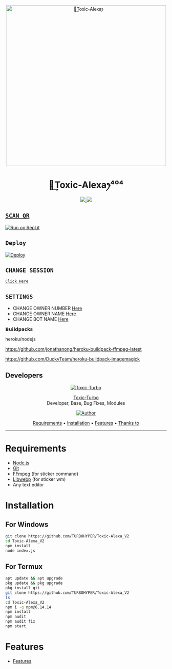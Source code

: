 <div align="center">
<img src="https://telegra.ph/file/56c7adc490d2797f7efc6.jpg" alt="ꪶ͢Toxic-Alexaꫂ⁩" width="500" />

#  ꪶ͢Toxic-Alexaꫂ⁩⁴⁰⁴
</div>
<p align="center">
  <a href="https://instagram.com/toxic_turbo777"><img src="https://img.shields.io/badge/Instagram-E4405F?style=for-the-badge&logo=instagram&logoColor=white"/> 
  <a href="https://wa.me/916380260672"><img src="https://img.shields.io/badge/WhatsApp-25D366?style=for-the-badge&logo=whatsapp&logoColor=white" />
</p>

## `SCAN QR`

[![Run on Repl.it](https://repl.it/badge/github/quiec/whatsAlfa)](https://replit.com/@TURBOHYPER/Toxic-AlexaV2?v=1)

## `Deploy`
[![Deploy](https://www.herokucdn.com/deploy/button.svg)](https://heroku.com/deploy?template=https://github.com/turbogaming876/Toxic-Alexa_V2)

 ## `CHANGE SESSION`

[`Click Here`](https://github.com/TURBOHYPER/Toxic-Alexa_V2/blob/master/QRnya.json)

## `SETTINGS`

- CHANGE OWNER NUMBER [Here](https://github.com/TURBOHYPER/Toxic-Alexa_V2/blob/master/settings.json)
- CHANGE OWNER NAME [Here](https://github.com/TURBOHYPER/Toxic-Alexa_V2/blob/master/settings.json)
- CHANGE BOT NAME [Here](https://github.com/TURBOHYPER/Toxic-Alexa_V2/blob/master/settings.json)

    
𝗕𝘂𝗶𝗹𝗱𝗽𝗮𝗰𝗸𝘀

heroku/nodejs

https://github.com/jonathanong/heroku-buildpack-ffmpeg-latest

https://github.com/DuckyTeam/heroku-buildpack-imagemagick

## Developers
  <div align="center">
    
  [![Toxic-Turbo](https://github.com/TURBOHYPER.png?size=100)](https://github.com/TURBOHYPER)

[Toxic-Turbo](https://github.com/TURBOHYPER)        
Developer, Base, Bug Fixes, Modules

  
<p align="center">
  <a href="https://github.com/TURBOHYPER"><img title="Author" src="https://img.shields.io/badge/Author-TURBOHYPER-orange.svg?style=for-the-badge&logo=github" /></a>

<p align="center">
  <a href="https://github.com/TURBOHYPER/Toxic-Alexa_V2#requirements">Requirements</a> •
  <a href="https://github.com/TURBOHYPER/Toxic-Alexa_V2#instalasi">Installation</a> •
  <a href="https://github.com/TURBOHYPER/Toxic-Alexa_V2#features">Features</a> •
  <a href="https://github.com/TURBOHYPER/Toxic-Alexa_V2#thanks-to">Thanks to</a>
</p>
</div>


---



# Requirements
* [Node.js](https://nodejs.org/en/)
* [Git](https://git-scm.com/downloads)
* [FFmpeg](https://github.com/BtbN/FFmpeg-Builds/releases) (for sticker command)
* [Libwebp](https://developers.google.com/speed/webp/download) (for sticker wm)
* Any text editor

# Installation
## For Windows
```bash
git clone https://github.com/TURBOHYPER/Toxic-Alexa_V2
cd Toxic-Alexa_V2
npm install
node index.js
```
## For Termux
```bash
apt update && apt upgrade
pkg update && pkg upgrade
pkg install git
git clone https://github.com/TURBOHYPER/Toxic-Alexa_V2
ls
cd Toxic-Alexa_V2
npm i -g npm@6.14.14
npm install
npm audit
npm audit fix
npm start
```

# Features
- [Features](https://github.com/TURBOHYPER/Toxic-Alexa_V2/blob/master/Bosco.js)
